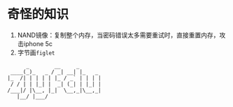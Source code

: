 # 奇怪的知识
1. NAND镜像：复制整个内存，当密码错误太多需要重试时，直接重置内存，攻击iphone 5c
2. 字节画`figlet`

```
      _        __     _
 ____(_)_   _ / _| __| |_   _
|_  /| | | | | |_ / _` | | | |
 / / | | |_| |  _| (_| | |_| |
/___|/ |\__, |_|  \__,_|\__,_|
   |__/ |___/

```